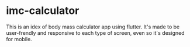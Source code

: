# imc-calculator
This is an idex of body mass calculator app using flutter. It's made to be user-frendly and responsive to each type of screen, even so it´s designed for mobile.